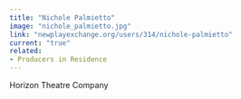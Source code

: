 ```yaml
---
title: "Nichole Palmietto"
image: "nichole_palmietto.jpg"
link: "newplayexchange.org/users/314/nichole-palmietto"
current: "true"
related:
- Producers in Residence
---
```


Horizon Theatre Company

